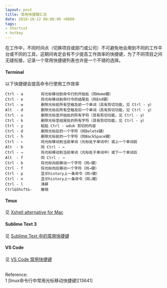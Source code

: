 ```yaml
---
layout: post
title: 常用快捷键汇总
date: 2018-10-12 00:00:00 +0800
tags:
- shortcut
- hotkey
---
```


在工作中，不同时间点（切换项目或部门或公司）不可避免地会用到不同的工作平台或不同的工具，这期间肯定会有不少提高工作效率的快捷键，为了不同项目之间无缝衔接，记录一个常用快捷键列表也许是一个不错的选择。

<h4>Terminal</h4>

以下快捷键会提高命令行使用工作效率
```
Ctrl - a        将光标移动到命令行的开始处（同Home键）
Ctrl - e        将光标移动到命行令的结尾处（同End键）
Ctrl - w        删除光标前所有空格及前一个单词（具有剪切功能，见 Ctrl - y）
Alt  - d        删除光标后所有空格及后一个单词（具有剪切功能，见 Ctrl - y）
Ctrl - u        删除光标至开始处的所有字符（具有剪切功能，见 Ctrl - y）
Ctrl - k        删除光标至结尾处的所有字符（具有剪切功能，见 Ctrl - y）
Ctrl - y        粘贴 Ctrl - wduk 剪切的内容
Ctrl - d        删除光标后的一个字符（同Delete键）
Ctrl - h        删除光标前的一个字符（同BackSpace键）
Ctrl - ←        将光标移动到当前单词（光标处于单词中）或上一个单词前
Alt  - b        同 Ctrl - ←
Ctrl - →        将光标移动到当前单词（光标处于单词中）或下一个单词后
Alt  - f        同 Ctrl - →
Ctrl - b        将光标向前移动一个字符（同←键）
Ctrl - f        将光标向后移动一个字符（同→键）
Ctrl - p        显示history上一条命令（同↑键）
Ctrl - n        显示history上一条命令（同↓键）
Ctrl - l        清屏
Ctrl&Shift&-    撤销 
```

<h4>Tmux</h4>

见 [Xshell alternative for Mac][tmux]

<h4>Sublime Text 3</h4>

见 [Sublime Text 中的常用快捷键][sublimetext]

<h4>VS Code</h4>

见 [VS Code 常用快捷键][vscode]

<br>
<span class="post-meta">
Reference:
</span>
<br>
<span class="post-meta">
1 [linux命令行中常用光标移动快捷键][13641]<br>
</span>

[tmux]: /2017/03/12/xshell-alternative-for-mac.html
[13641]: http://www.linuxdiyf.com/linux/13641.html
[sublimetext]: /2019/03/27/shortcuts-in-sublime-text.html
[vscode]: /2019/12/27/vscode-shortcuts.html
